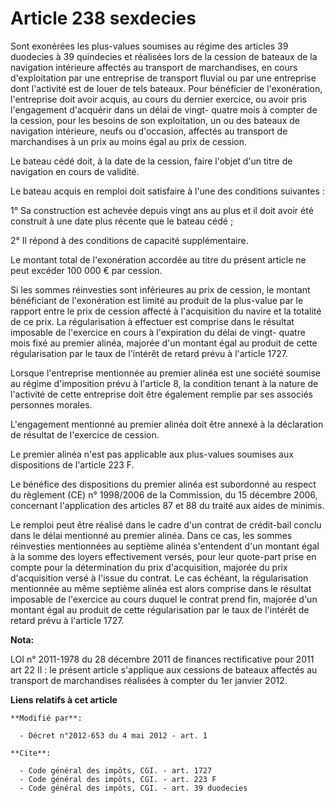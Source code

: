 # Article 238 sexdecies

Sont exonérées les plus-values soumises au régime des articles 39 duodecies à 39 quindecies et réalisées lors de la cession
de bateaux de la navigation intérieure affectés au transport de marchandises, en cours d'exploitation par une entreprise de
transport fluvial ou par une entreprise dont l'activité est de louer de tels bateaux. Pour bénéficier de l'exonération,
l'entreprise doit avoir acquis, au cours du dernier exercice, ou avoir pris l'engagement d'acquérir dans un délai de vingt-
quatre mois à compter de la cession, pour les besoins de son exploitation, un ou des bateaux de navigation intérieure, neufs
ou d'occasion, affectés au transport de marchandises à un prix au moins égal au prix de cession. 

Le bateau cédé doit, à la date de la cession, faire l'objet d'un titre de navigation en cours de validité. 

Le bateau acquis en remploi doit satisfaire à l'une des conditions suivantes : 

1° Sa construction est achevée depuis vingt ans au plus et il doit avoir été construit à une date plus récente que le bateau
cédé ; 

2° Il répond à des conditions de capacité supplémentaire. 

Le montant total de l'exonération accordée au titre du présent article ne peut excéder 100 000 € par cession. 

Si les sommes réinvesties sont inférieures au prix de cession, le montant bénéficiant de l'exonération est limité au produit
de la plus-value par le rapport entre le prix de cession affecté à l'acquisition du navire et la totalité de ce prix. La
régularisation à effectuer est comprise dans le résultat imposable de l'exercice en cours à l'expiration du délai de vingt-
quatre mois fixé au premier alinéa, majorée d'un montant égal au produit de cette régularisation par le taux de l'intérêt de
retard prévu à l'article 1727. 

Lorsque l'entreprise mentionnée au premier alinéa est une société soumise au régime d'imposition prévu à l'article 8, la
condition tenant à la nature de l'activité de cette entreprise doit être également remplie par ses associés personnes
morales. 

L'engagement mentionné au premier alinéa doit être annexé à la déclaration de résultat de l'exercice de cession. 

Le premier alinéa n'est pas applicable aux plus-values soumises aux dispositions de l'article 223 F. 

Le bénéfice des dispositions du premier alinéa est subordonné au respect du règlement (CE) n° 1998/2006 de la Commission, du
15 décembre 2006, concernant l'application des articles 87 et 88 du traité aux aides de minimis. 

Le remploi peut être réalisé dans le cadre d'un contrat de crédit-bail conclu dans le délai mentionné au premier alinéa. Dans
ce cas, les sommes réinvesties mentionnées au septième alinéa s'entendent d'un montant égal à la somme des loyers
effectivement versés, pour leur quote-part prise en compte pour la détermination du prix d'acquisition, majorée du prix
d'acquisition versé à l'issue du contrat. Le cas échéant, la régularisation mentionnée au même septième alinéa est alors
comprise dans le résultat imposable de l'exercice au cours duquel le contrat prend fin, majorée d'un montant égal au produit
de cette régularisation par le taux de l'intérêt de retard prévu à l'article 1727.

**Nota:**

LOI n° 2011-1978 du 28 décembre 2011 de finances rectificative pour 2011 art 22 II : le présent article s'applique aux
cessions de bateaux affectés au transport de marchandises réalisées à compter du 1er janvier 2012.

**Liens relatifs à cet article**

	**Modifié par**:

	  - Décret n°2012-653 du 4 mai 2012 - art. 1

	**Cite**:

	  - Code général des impôts, CGI. - art. 1727
	  - Code général des impôts, CGI. - art. 223 F
	  - Code général des impôts, CGI. - art. 39 duodecies
